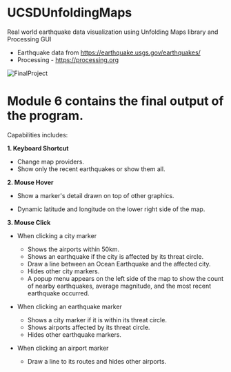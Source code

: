 # UCSDUnfoldingMaps
Real world earthquake data visualization using Unfolding Maps library and Processing GUI

- Earthquake data from https://earthquake.usgs.gov/earthquakes/
- Processing - https://processing.org

![FinalProject](https://user-images.githubusercontent.com/47123359/71643958-a5fcae80-2c8e-11ea-9d6e-2382373b2e4e.png)

# Module 6 contains the final output of the program.
Capabilities includes:

  **1. Keyboard Shortcut**
- Change map providers.
- Show only the recent earthquakes or show them all.

**2. Mouse Hover**

- Show a marker's detail drawn on top of other graphics.

- Dynamic latitude and longitude on the lower right side of the map.

**3. Mouse Click** 

   - When clicking a city marker
      - Shows the airports within 50km.
      - Shows an earthquake if the city is affected by its threat circle.
      - Draw a line between an Ocean Earthquake and the affected city.
      - Hides other city markers.
      - A popup menu appears on the left side of the map to show the count of nearby earthquakes, 
         average magnitude, and the most recent earthquake occurred.  

   - When clicking an earthquake marker
      - Shows a city marker if it is within its threat circle.
      - Shows airports affected by its threat circle.
      - Hides other earthquake markers.

   - When clicking an airport marker
      - Draw a line to its routes and hides other airports.     
